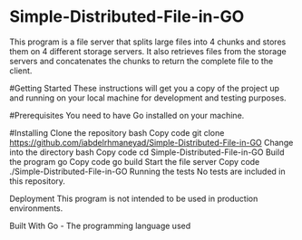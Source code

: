 # Simple-Distributed-File-in-GO
This program is a file server that splits large files into 4 chunks and stores them on 4 different storage servers. It also retrieves files from the storage servers and concatenates the chunks to return the complete file to the client.

#Getting Started
These instructions will get you a copy of the project up and running on your local machine for development and testing purposes.

#Prerequisites
You need to have Go installed on your machine.

#Installing
Clone the repository
bash
Copy code
git clone https://github.com/iabdelrhmaneyad/Simple-Distributed-File-in-GO
Change into the directory
bash
Copy code
cd Simple-Distributed-File-in-GO
Build the program
go
Copy code
go build
Start the file server
Copy code
./Simple-Distributed-File-in-GO
Running the tests
No tests are included in this repository.

Deployment
This program is not intended to be used in production environments.

Built With
Go - The programming language used
